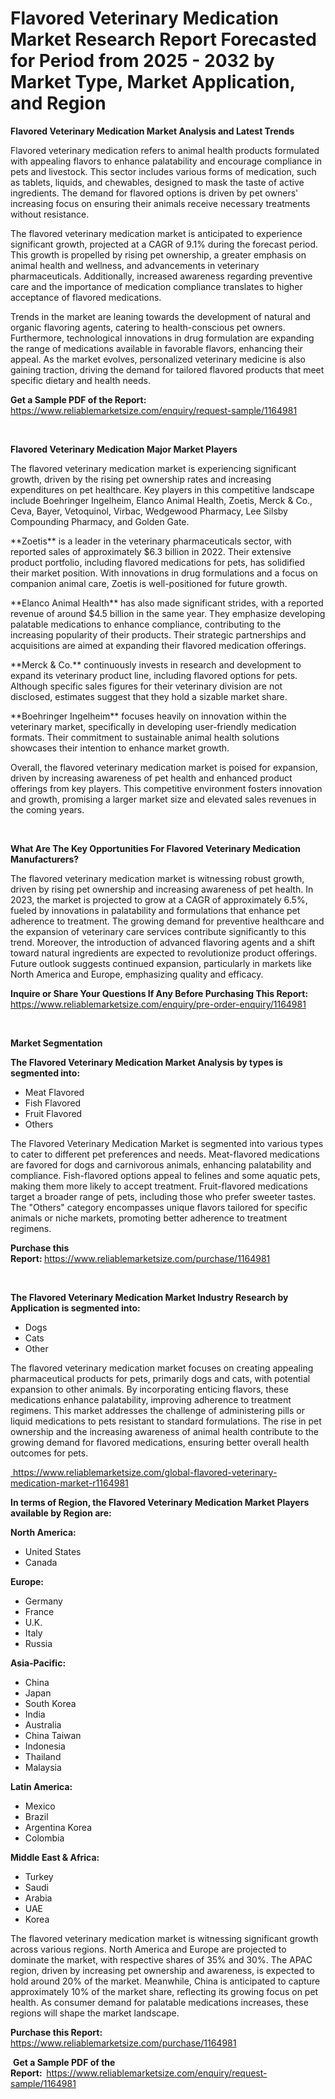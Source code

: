 <p><h1>Flavored Veterinary Medication Market Research Report Forecasted for Period from 2025 -  2032 by Market Type, Market Application, and Region</h1></p><p><strong>Flavored Veterinary Medication Market Analysis and Latest Trends</strong></p>
<p><p>Flavored veterinary medication refers to animal health products formulated with appealing flavors to enhance palatability and encourage compliance in pets and livestock. This sector includes various forms of medication, such as tablets, liquids, and chewables, designed to mask the taste of active ingredients. The demand for flavored options is driven by pet owners' increasing focus on ensuring their animals receive necessary treatments without resistance.</p><p>The flavored veterinary medication market is anticipated to experience significant growth, projected at a CAGR of 9.1% during the forecast period. This growth is propelled by rising pet ownership, a greater emphasis on animal health and wellness, and advancements in veterinary pharmaceuticals. Additionally, increased awareness regarding preventive care and the importance of medication compliance translates to higher acceptance of flavored medications. </p><p>Trends in the market are leaning towards the development of natural and organic flavoring agents, catering to health-conscious pet owners. Furthermore, technological innovations in drug formulation are expanding the range of medications available in favorable flavors, enhancing their appeal. As the market evolves, personalized veterinary medicine is also gaining traction, driving the demand for tailored flavored products that meet specific dietary and health needs.</p></p>
<p><strong>Get a Sample PDF of the Report:&nbsp;</strong> <a href="https://www.reliablemarketsize.com/enquiry/request-sample/1164981?utm_campaign=3007&utm_medium=2&utm_source=Github&utm_content=ia&utm_term=19042025&utm_id=flavored-veterinary-medication">https://www.reliablemarketsize.com/enquiry/request-sample/1164981</a></p>
<p>&nbsp;</p>
<p><strong>Flavored Veterinary Medication Major Market Players</strong></p>
<p><p>The flavored veterinary medication market is experiencing significant growth, driven by the rising pet ownership rates and increasing expenditures on pet healthcare. Key players in this competitive landscape include Boehringer Ingelheim, Elanco Animal Health, Zoetis, Merck & Co., Ceva, Bayer, Vetoquinol, Virbac, Wedgewood Pharmacy, Lee Silsby Compounding Pharmacy, and Golden Gate.</p><p>**Zoetis** is a leader in the veterinary pharmaceuticals sector, with reported sales of approximately $6.3 billion in 2022. Their extensive product portfolio, including flavored medications for pets, has solidified their market position. With innovations in drug formulations and a focus on companion animal care, Zoetis is well-positioned for future growth.</p><p>**Elanco Animal Health** has also made significant strides, with a reported revenue of around $4.5 billion in the same year. They emphasize developing palatable medications to enhance compliance, contributing to the increasing popularity of their products. Their strategic partnerships and acquisitions are aimed at expanding their flavored medication offerings.</p><p>**Merck & Co.** continuously invests in research and development to expand its veterinary product line, including flavored options for pets. Although specific sales figures for their veterinary division are not disclosed, estimates suggest that they hold a sizable market share.</p><p>**Boehringer Ingelheim** focuses heavily on innovation within the veterinary market, specifically in developing user-friendly medication formats. Their commitment to sustainable animal health solutions showcases their intention to enhance market growth.</p><p>Overall, the flavored veterinary medication market is poised for expansion, driven by increasing awareness of pet health and enhanced product offerings from key players. This competitive environment fosters innovation and growth, promising a larger market size and elevated sales revenues in the coming years.</p></p>
<p>&nbsp;</p>
<p><strong>What Are The Key Opportunities For Flavored Veterinary Medication Manufacturers?</strong></p>
<p><p>The flavored veterinary medication market is witnessing robust growth, driven by rising pet ownership and increasing awareness of pet health. In 2023, the market is projected to grow at a CAGR of approximately 6.5%, fueled by innovations in palatability and formulations that enhance pet adherence to treatment. The growing demand for preventive healthcare and the expansion of veterinary care services contribute significantly to this trend. Moreover, the introduction of advanced flavoring agents and a shift toward natural ingredients are expected to revolutionize product offerings. Future outlook suggests continued expansion, particularly in markets like North America and Europe, emphasizing quality and efficacy.</p></p>
<p><strong>Inquire or Share Your Questions If Any Before Purchasing This Report:</strong> <a href="https://www.reliablemarketsize.com/enquiry/pre-order-enquiry/1164981?utm_campaign=3007&utm_medium=2&utm_source=Github&utm_content=ia&utm_term=19042025&utm_id=flavored-veterinary-medication">https://www.reliablemarketsize.com/enquiry/pre-order-enquiry/1164981</a></p>
<p>&nbsp;</p>
<p><strong>Market Segmentation</strong></p>
<p><strong>The Flavored Veterinary Medication Market Analysis by types is segmented into:</strong></p>
<p><ul><li>Meat Flavored</li><li>Fish Flavored</li><li>Fruit Flavored</li><li>Others</li></ul></p>
<p><p>The Flavored Veterinary Medication Market is segmented into various types to cater to different pet preferences and needs. Meat-flavored medications are favored for dogs and carnivorous animals, enhancing palatability and compliance. Fish-flavored options appeal to felines and some aquatic pets, making them more likely to accept treatment. Fruit-flavored medications target a broader range of pets, including those who prefer sweeter tastes. The "Others" category encompasses unique flavors tailored for specific animals or niche markets, promoting better adherence to treatment regimens.</p></p>
<p><strong>Purchase this Report:&nbsp;</strong><a href="https://www.reliablemarketsize.com/purchase/1164981?utm_campaign=3007&utm_medium=2&utm_source=Github&utm_content=ia&utm_term=19042025&utm_id=flavored-veterinary-medication">https://www.reliablemarketsize.com/purchase/1164981</a></p>
<p>&nbsp;</p>
<p><strong>The Flavored Veterinary Medication Market Industry Research by Application is segmented into:</strong></p>
<p><ul><li>Dogs</li><li>Cats</li><li>Other</li></ul></p>
<p><p>The flavored veterinary medication market focuses on creating appealing pharmaceutical products for pets, primarily dogs and cats, with potential expansion to other animals. By incorporating enticing flavors, these medications enhance palatability, improving adherence to treatment regimens. This market addresses the challenge of administering pills or liquid medications to pets resistant to standard formulations. The rise in pet ownership and the increasing awareness of animal health contribute to the growing demand for flavored medications, ensuring better overall health outcomes for pets.</p></p>
<p><a href="https://www.reliablemarketsize.com/global-flavored-veterinary-medication-market-r1164981?utm_campaign=3007&utm_medium=2&utm_source=Github&utm_content=ia&utm_term=19042025&utm_id=flavored-veterinary-medication">&nbsp;https://www.reliablemarketsize.com/global-flavored-veterinary-medication-market-r1164981</a></p>
<p><strong>In terms of Region, the Flavored Veterinary Medication Market Players available by Region are:</strong></p>
<p>
    <p> <strong> North America: </strong>
        <ul>
            <li>United States</li>
            <li>Canada</li>
        </ul>
        </p> 
    <p> <strong> Europe: </strong>
        <ul>
            <li>Germany</li>
            <li>France</li>
            <li>U.K.</li>
            <li>Italy</li>
            <li>Russia</li>
        </ul>
        </p> 
    <p> <strong> Asia-Pacific: </strong>
        <ul>
            <li>China</li>
            <li>Japan</li>
            <li>South Korea</li>
            <li>India</li>
            <li>Australia</li>
            <li>China Taiwan</li>
            <li>Indonesia</li>
            <li>Thailand</li>
            <li>Malaysia</li>
        </ul>
        </p> 
    <p> <strong> Latin America: </strong>
        <ul>
            <li>Mexico</li>
            <li>Brazil</li>
            <li>Argentina Korea</li>
            <li>Colombia</li>
        </ul>
        </p> 
    <p> <strong> Middle East & Africa: </strong>
        <ul>
            <li>Turkey</li>
            <li>Saudi</li>
            <li>Arabia</li>
            <li>UAE</li>
            <li>Korea</li>
        </ul>
    </p>
    </p>
<p><p>The flavored veterinary medication market is witnessing significant growth across various regions. North America and Europe are projected to dominate the market, with respective shares of 35% and 30%. The APAC region, driven by increasing pet ownership and awareness, is expected to hold around 20% of the market. Meanwhile, China is anticipated to capture approximately 10% of the market share, reflecting its growing focus on pet health. As consumer demand for palatable medications increases, these regions will shape the market landscape.</p></p>
<p><strong>Purchase this Report: </strong><a href="https://www.reliablemarketsize.com/purchase/1164981?utm_campaign=3007&utm_medium=2&utm_source=Github&utm_content=ia&utm_term=19042025&utm_id=flavored-veterinary-medication">https://www.reliablemarketsize.com/purchase/1164981</a></p>
<p>&nbsp;<strong>Get a Sample PDF of the Report:&nbsp;&nbsp;</strong><a href="https://www.reliablemarketsize.com/enquiry/request-sample/1164981?utm_campaign=3007&utm_medium=2&utm_source=Github&utm_content=ia&utm_term=19042025&utm_id=flavored-veterinary-medication">https://www.reliablemarketsize.com/enquiry/request-sample/1164981</a></p>
<p><strong></strong></p>
<p><p></p><p></p><p></p></p>